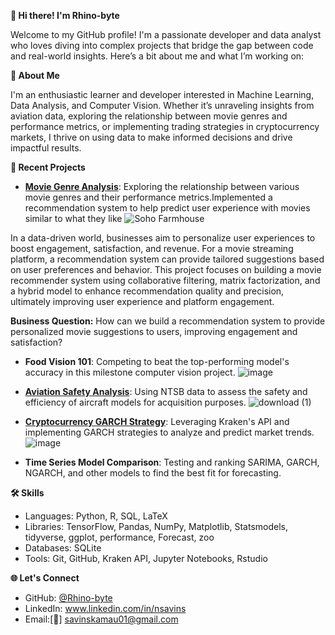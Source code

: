 **👋 Hi there! I'm Rhino-byte**

Welcome to my GitHub profile! I'm a passionate developer and data analyst who loves diving into complex projects that bridge the gap between code and real-world insights. Here’s a bit about me and what I’m working on:

**🚀 About Me**

I'm an enthusiastic learner and developer interested in Machine Learning, Data Analysis, and Computer Vision. Whether it’s unraveling insights from aviation data, exploring the relationship between movie genres and performance metrics, or implementing trading strategies in cryptocurrency markets, I thrive on using data to make informed decisions and drive impactful results.

**🌱 Recent Projects**

- **[Movie Genre Analysis](https://github.com/Rhino-byte/Recommendation-system)**: Exploring the relationship between various movie genres and their performance metrics.Implemented a recommendation system to help predict user experience with movies similar to what they like
![Soho Farmhouse](https://github.com/user-attachments/assets/f7184362-5ad0-46b3-a302-b6542d6fa44d)


In a data-driven world, businesses aim to personalize user experiences to boost engagement, satisfaction, and revenue. For a movie streaming platform, a recommendation system can provide tailored suggestions based on user preferences and behavior. This project focuses on building a movie recommender system using collaborative filtering, matrix factorization, and a hybrid model to enhance recommendation quality and precision, ultimately improving user experience and platform engagement.

**Business Question:** How can we build a recommendation system to provide personalized movie suggestions to users, improving engagement and satisfaction?

- **Food Vision 101**: Competing to beat the top-performing model's accuracy in this milestone computer vision project.
  ![image](https://github.com/user-attachments/assets/dcbfa0e1-e6b4-493a-8c81-0c0147a0322e)

- **[Aviation Safety Analysis](https://github.com/Rhino-byte/Aviation-Analysis)**: Using NTSB data to assess the safety and efficiency of aircraft models for acquisition purposes.
  ![download (1)](https://github.com/user-attachments/assets/0cf05558-dc5b-4656-afa1-e3a39e5ae588)


- **[Cryptocurrency GARCH Strategy](https://github.com/Rhino-byte/Time-Series-)**: Leveraging Kraken's API and implementing GARCH strategies to analyze and predict market trends.
  ![image](https://github.com/user-attachments/assets/7304cd22-026e-43a5-beb7-fc9aa63649c3)

- **Time Series Model Comparison**: Testing and ranking SARIMA, GARCH, NGARCH, and other models to find the best fit for forecasting.
  

 **🛠️ Skills**

- Languages: Python, R, SQL, LaTeX
- Libraries: TensorFlow, Pandas, NumPy, Matplotlib, Statsmodels, tidyverse, ggplot, performance, Forecast, zoo
- Databases: SQLite
- Tools: Git, GitHub, Kraken API, Jupyter Notebooks, Rstudio

**🌐 Let's Connect**
- GitHub: [@Rhino-byte](https://github.com/Rhino-byte)
- LinkedIn: www.linkedin.com/in/nsavins
- Email:[📩] savinskamau01@gmail.com

  
<!---
Rhino-byte/Rhino-byte is a ✨ special ✨ repository because its `README.md` (this file) appears on your GitHub profile.
You can click the Preview link to take a look at your changes.
--->

